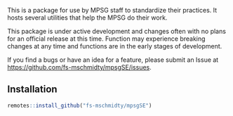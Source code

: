 This is a package for use by MPSG staff to standardize their practices. It hosts 
several utilities that help the MPSG do their work.

This package is under active development and changes often with no plans for an 
official release at this time. Function may experience breaking changes at any 
time and functions are in the early stages of development.

If you find a bugs or have an idea for a feature, please submit an Issue at 
<https://github.com/fs-mschmidty/mpsgSE/issues>.

## Installation

```r
remotes::install_github("fs-mschmidty/mpsgSE")
```
